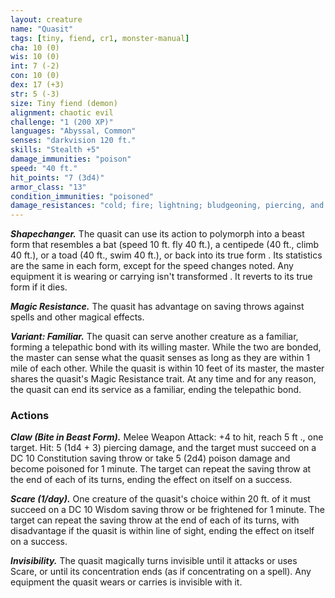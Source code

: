 ```yaml
---
layout: creature
name: "Quasit"
tags: [tiny, fiend, cr1, monster-manual]
cha: 10 (0)
wis: 10 (0)
int: 7 (-2)
con: 10 (0)
dex: 17 (+3)
str: 5 (-3)
size: Tiny fiend (demon)
alignment: chaotic evil
challenge: "1 (200 XP)"
languages: "Abyssal, Common"
senses: "darkvision 120 ft."
skills: "Stealth +5"
damage_immunities: "poison"
speed: "40 ft."
hit_points: "7 (3d4)"
armor_class: "13"
condition_immunities: "poisoned"
damage_resistances: "cold; fire; lightning; bludgeoning, piercing, and slashing from nonmagical weapons"
---
```


***Shapechanger.*** The quasit can use its action to polymorph into a beast form that resembles a bat (speed 10 ft. fly 40 ft.), a centipede (40 ft., climb 40 ft.), or a toad (40 ft., swim 40 ft.), or back into its true form . Its statistics are the same in each form, except for the speed changes noted. Any equipment it is wearing or carrying isn't transformed . It reverts to its true form if it dies.

***Magic Resistance.*** The quasit has advantage on saving throws against spells and other magical effects.

***Variant: Familiar.*** The quasit can serve another creature as a familiar, forming a telepathic bond with its willing master. While the two are bonded, the master can sense what the quasit senses as long as they are within 1 mile of each other. While the quasit is within 10 feet of its master, the master shares the quasit's Magic Resistance trait. At any time and for any reason, the quasit can end its service as a familiar, ending the telepathic bond.

### Actions

***Claw (Bite in Beast Form).*** Melee Weapon Attack: +4 to hit, reach 5 ft ., one target. Hit: 5 (1d4 + 3) piercing damage, and the target must succeed on a DC 10 Constitution saving throw or take 5 (2d4) poison damage and become poisoned for 1 minute. The target can repeat the saving throw at the end of each of its turns, ending the effect on itself on a success.

***Scare (1/day).*** One creature of the quasit's choice within 20 ft. of it must succeed on a DC 10 Wisdom saving throw or be frightened for 1 minute. The target can repeat the saving throw at the end of each of its turns, with disadvantage if the quasit is within line of sight, ending the effect on itself on a success.

***Invisibility.*** The quasit magically turns invisible until it attacks or uses Scare, or until its concentration ends (as if concentrating on a spell). Any equipment the quasit wears or carries is invisible with it.
